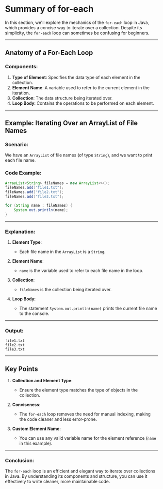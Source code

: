 # Summary of for-each

In this section, we'll explore the mechanics of the `for-each` loop in Java, which provides a concise way to iterate over a collection. Despite its simplicity, the `for-each` loop can sometimes be confusing for beginners.

---

## Anatomy of a For-Each Loop

### Components:
1. **Type of Element**: Specifies the data type of each element in the collection.
2. **Element Name**: A variable used to refer to the current element in the iteration.
3. **Collection**: The data structure being iterated over.
4. **Loop Body**: Contains the operations to be performed on each element.

---

## Example: Iterating Over an ArrayList of File Names

### Scenario:
We have an `ArrayList` of file names (of type `String`), and we want to print each file name.

### Code Example:

```java
ArrayList<String> fileNames = new ArrayList<>(); 
fileNames.add("file1.txt"); 
fileNames.add("file2.txt"); 
fileNames.add("file3.txt");

for (String name : fileNames) { 
    System.out.println(name); 
}
```

---

### Explanation:

1. **Element Type**:
   - Each file name in the `ArrayList` is a `String`.

2. **Element Name**:
   - `name` is the variable used to refer to each file name in the loop.

3. **Collection**:
   - `fileNames` is the collection being iterated over.

4. **Loop Body**:
   - The statement `System.out.println(name)` prints the current file name to the console.

---

### Output:

```
file1.txt 
file2.txt 
file3.txt
```

---

## Key Points

1. **Collection and Element Type**:
   - Ensure the element type matches the type of objects in the collection.

2. **Conciseness**:
   - The `for-each` loop removes the need for manual indexing, making the code cleaner and less error-prone.

3. **Custom Element Name**:
   - You can use any valid variable name for the element reference (`name` in this example).

---

### Conclusion:
The `for-each` loop is an efficient and elegant way to iterate over collections in Java. By understanding its components and structure, you can use it effectively to write cleaner, more maintainable code.
